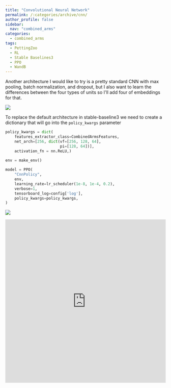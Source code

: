 ```yaml
---
title: "Convolutional Neural Network"
permalink: /:categories/archive/cnn/
author_profile: false
sidebar:
  nav: "combined_arms"
categories:
  - combined_arms
tags:
  - PettingZoo
  - RL
  - Stable Baselines3
  - PPO
  - WandB
---
```


Another architecture I would like to try is a pretty standard CNN with max pooling, batch normalization, and dropout, but I also want to learn the differences between the four types of units so I'll add four of embeddings for that.
<p>
    <img src="https://filipinogambino.github.io/ngorichs/assets/images/cnn.jpg">
</p>

To replace the default architecture in stable-baseline3 we need to create a dictionary that will go into the `policy_kwargs` parameter
```python
policy_kwargs = dict(
    features_extractor_class=CombinedArmsFeatures,
    net_arch=[256, dict(vf=[256, 128, 64],
                        pi=[128, 64])],
    activation_fn = nn.ReLU,)

env = make_env()
                     
model = PPO(
    "CnnPolicy",
    env,
    learning_rate=lr_scheduler(1e-8, 1e-4, 0.2),
    verbose=1,
    tensorboard_log=config['log'],
    policy_kwargs=policy_kwargs,
)
```
<p>
    <img src="https://filipinogambino.github.io/ngorichs/assets/images/cnn_emb_wandb.jpg">
</p>

<iframe src="https://wandb.ai/filipinogambino/Combined_Arms_v6/reports/Combined-Arms-Report--VmlldzoyMTI5OTk3?accessToken=bjajeycpq7husvl3jhozn7yo20qo54aw5tut5epw7e0d6uomje62tpbu4ctbufrj" title="WandB" style="border:none; height:512px; width:100%">
</iframe>

